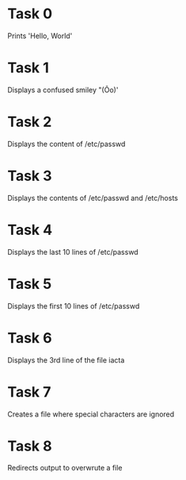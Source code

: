 # Task 0
Prints 'Hello, World'
# Task 1
Displays a confused smiley "(Ôo)'
# Task 2
Displays the content of /etc/passwd
# Task 3
Displays the contents of /etc/passwd and /etc/hosts
# Task 4
Displays the last 10 lines of /etc/passwd
# Task 5
Displays the first 10 lines of /etc/passwd
# Task 6
Displays the 3rd line of the file iacta
# Task 7
Creates a file where special characters are ignored
# Task 8
Redirects output to overwrute a file
